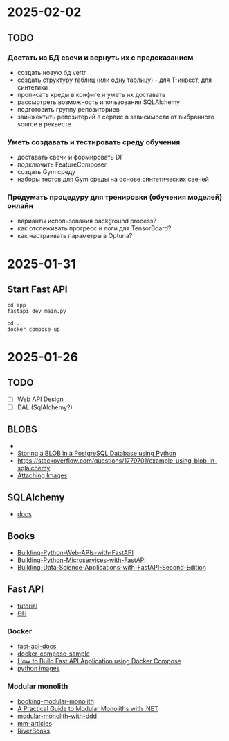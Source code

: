 # 2025-02-02

## TODO

### Достать из БД свечи и вернуть их с предсказанием

- создать новую бд vertr
- создать структуру таблиц (или одну таблицу) - для T-инвест, для синтетики
- прописать креды в конфиге и уметь их доставать
- рассмотреть возможность ипользования SQLAlchemy
- подготовить группу репозиториев
- заинжектить репозиторий в сервис в зависимости от выбранного source в реквесте

### Уметь создавать и тестировать среду обучения

- доставать свечи и формировать DF
- подключить FeatureComposer
- создать Gym среду 
- наборы тестов для Gym среды на основе синтетических свечей

### Продумать процедуру для тренировки (обучения моделей) онлайн

- варианты использования background process?
- как отслеживать прогресс и логи для TensorBoard?
- как настраивать параметры в Optuna?


# 2025-01-31

## Start Fast API

```shell
cd app
fastapi dev main.py
```

```shell
cd ..
docker compose up
```

# 2025-01-26

## TODO

- [ ] Web API Design
- [ ] DAL (SqlAlchemy?)

## BLOBS
- 
- [Storing a BLOB in a PostgreSQL Database using Python](https://www.geeksforgeeks.org/storing-a-blob-in-a-postgresql-database-using-python/)
- https://stackoverflow.com/questions/1779701/example-using-blob-in-sqlalchemy
- [Attaching Images](https://sqlalchemy-imageattach.readthedocs.io/en/0.8.0/guide/context.html)

## SQLAlchemy

- [docs](https://docs.sqlalchemy.org/en/20/)

## Books

- [Building-Python-Web-APIs-with-FastAPI](https://github.com/PacktPublishing/Building-Python-Web-APIs-with-FastAPI)
- [Building-Python-Microservices-with-FastAPI](https://github.com/PacktPublishing/Building-Python-Microservices-with-FastAPI)
- [Building-Data-Science-Applications-with-FastAPI-Second-Edition](https://github.com/PacktPublishing/Building-Data-Science-Applications-with-FastAPI-Second-Edition)

## Fast API

 - [tutorial](https://fastapi.tiangolo.com/tutorial/)
 - [GH](https://github.com/fastapi/fastapi)

### Docker

- [fast-api-docs](https://fastapi.tiangolo.com/deployment/docker)
- [docker-compose-sample](https://github.com/docker/awesome-compose/tree/master/fastapi)
- [How to Build Fast API Application using Docker Compose](https://www.digitalocean.com/community/tutorials/create-fastapi-app-using-docker-compose)
- [python images](https://hub.docker.com/_/python)

### Modular monolith

- [booking-modular-monolith](https://github.com/meysamhadeli/booking-modular-monolith)
- [A Practical Guide to Modular Monoliths with .NET](https://chrlschn.dev/blog/2024/01/a-practical-guide-to-modular-monoliths/)
- [modular-monolith-with-ddd](https://github.com/kgrzybek/modular-monolith-with-ddd)
- [mm-articles](https://awesome-architecture.com/modular-monolith/#articles)
- [RiverBooks](https://github.com/ardalis/RiverBooks)

